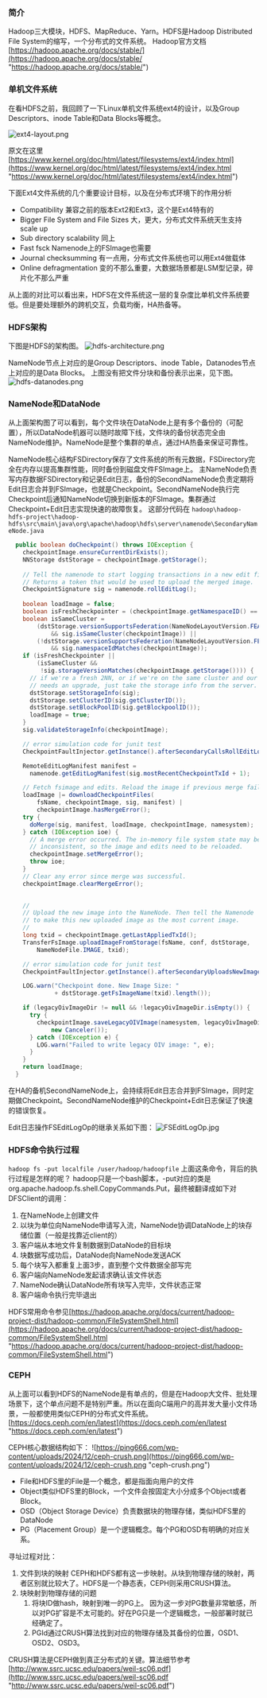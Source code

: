 ### 简介
Hadoop三大模块，HDFS、MapReduce、Yarn。HDFS是Hadoop Distributed File System的缩写，一个分布式的文件系统。
Hadoop官方文档[https://hadoop.apache.org/docs/stable/](https://hadoop.apache.org/docs/stable/ "https://hadoop.apache.org/docs/stable/")

### 单机文件系统
在看HDFS之前，我回顾了一下Linux单机文件系统ext4的设计，以及Group Descriptors、inode Table和Data Blocks等概念。

![ext4-layout.png](https://ping666.com/wp-content/uploads/2024/09/ext4-layout.png "ext4-layout.png")

原文在这里[https://www.kernel.org/doc/html/latest/filesystems/ext4/index.html](https://www.kernel.org/doc/html/latest/filesystems/ext4/index.html "https://www.kernel.org/doc/html/latest/filesystems/ext4/index.html")

下面Ext4文件系统的几个重要设计目标，以及在分布式环境下的作用分析

- Compatibility
  兼容之前的版本Ext2和Ext3，这个是Ext4特有的
- Bigger File System and File Sizes
  大，更大，分布式文件系统天生支持scale up
- Sub directory scalability
  同上
- Fast fsck
  Namenode上的FSImage也需要
- Journal checksumming
  有一点用，分布式文件系统也可以用Ext4做载体
- Online defragmentation
  变的不那么重要，大数据场景都是LSM型记录，碎片化不那么严重

从上面的对比可以看出来，HDFS在文件系统这一层的复杂度比单机文件系统要低。但是要处理额外的跨机交互，负载均衡，HA热备等。

### HDFS架构
下图是HDFS的架构图。
![hdfs-architecture.png](https://ping666.com/wp-content/uploads/2024/09/hdfs-architecture.png "hdfs-architecture.png")

NameNode节点上对应的是Group Descriptors、inode Table，Datanodes节点上对应的是Data Blocks。
上图没有把文件分块和备份表示出来，见下图。
![hdfs-datanodes.png](https://ping666.com/wp-content/uploads/2024/09/hdfs-datanodes.png "hdfs-datanodes.png")

### NameNode和DataNode
从上面架构图了可以看到，每个文件块在DataNode上是有多个备份的（可配置），所以DataNode机器可以随时故障下线，文件块的备份状态完全由NameNode维护。NameNode是整个集群的单点，通过HA热备来保证可靠性。

NameNode核心结构FSDirectory保存了文件系统的所有元数据，FSDirectory完全在内存以提高集群性能，同时备份到磁盘文件FSImage上。
主NameNode负责写内存数据FSDirectory和记录Edit日志，备份的SecondNameNode负责定期将Edit日志合并到FSImage，也就是Checkpoint。SecondNameNode执行完Checkpoint后通知NameNode切换到新版本的FSImage。集群通过Checkpoint+Edit日志实现快速的故障恢复。
这部分代码在
`hadoop\hadoop-hdfs-project\hadoop-hdfs\src\main\java\org\apache\hadoop\hdfs\server\namenode\SecondaryNameNode.java`
```java
  public boolean doCheckpoint() throws IOException {
    checkpointImage.ensureCurrentDirExists();
    NNStorage dstStorage = checkpointImage.getStorage();
    
    // Tell the namenode to start logging transactions in a new edit file
    // Returns a token that would be used to upload the merged image.
    CheckpointSignature sig = namenode.rollEditLog();
    
    boolean loadImage = false;
    boolean isFreshCheckpointer = (checkpointImage.getNamespaceID() == 0);
    boolean isSameCluster =
        (dstStorage.versionSupportsFederation(NameNodeLayoutVersion.FEATURES)
            && sig.isSameCluster(checkpointImage)) ||
        (!dstStorage.versionSupportsFederation(NameNodeLayoutVersion.FEATURES)
            && sig.namespaceIdMatches(checkpointImage));
    if (isFreshCheckpointer ||
        (isSameCluster &&
         !sig.storageVersionMatches(checkpointImage.getStorage()))) {
      // if we're a fresh 2NN, or if we're on the same cluster and our storage
      // needs an upgrade, just take the storage info from the server.
      dstStorage.setStorageInfo(sig);
      dstStorage.setClusterID(sig.getClusterID());
      dstStorage.setBlockPoolID(sig.getBlockpoolID());
      loadImage = true;
    }
    sig.validateStorageInfo(checkpointImage);

    // error simulation code for junit test
    CheckpointFaultInjector.getInstance().afterSecondaryCallsRollEditLog();

    RemoteEditLogManifest manifest =
      namenode.getEditLogManifest(sig.mostRecentCheckpointTxId + 1);

    // Fetch fsimage and edits. Reload the image if previous merge failed.
    loadImage |= downloadCheckpointFiles(
        fsName, checkpointImage, sig, manifest) |
        checkpointImage.hasMergeError();
    try {
      doMerge(sig, manifest, loadImage, checkpointImage, namesystem);
    } catch (IOException ioe) {
      // A merge error occurred. The in-memory file system state may be
      // inconsistent, so the image and edits need to be reloaded.
      checkpointImage.setMergeError();
      throw ioe;
    }
    // Clear any error since merge was successful.
    checkpointImage.clearMergeError();

    
    //
    // Upload the new image into the NameNode. Then tell the Namenode
    // to make this new uploaded image as the most current image.
    //
    long txid = checkpointImage.getLastAppliedTxId();
    TransferFsImage.uploadImageFromStorage(fsName, conf, dstStorage,
        NameNodeFile.IMAGE, txid);

    // error simulation code for junit test
    CheckpointFaultInjector.getInstance().afterSecondaryUploadsNewImage();

    LOG.warn("Checkpoint done. New Image Size: " 
             + dstStorage.getFsImageName(txid).length());

    if (legacyOivImageDir != null && !legacyOivImageDir.isEmpty()) {
      try {
        checkpointImage.saveLegacyOIVImage(namesystem, legacyOivImageDir,
            new Canceler());
      } catch (IOException e) {
        LOG.warn("Failed to write legacy OIV image: ", e);
      }
    }
    return loadImage;
  }
```

在HA的备机SecondNameNode上，会持续将Edit日志合并到FSImage，同时定期做Checkpoint。SecondNameNode维护的Checkpoint+Edit日志保证了快速的错误恢复。

Edit日志操作FSEditLogOp的继承关系如下图：
![FSEditLogOp.jpg](/wp-content/uploads/2024/09/FSEditLogOp.jpg "FSEditLogOp.jpg")

### HDFS命令执行过程
`hadoop fs -put localfile /user/hadoop/hadoopfile`
上面这条命令，背后的执行过程是怎样的呢？
hadoop只是一个bash脚本，-put对应的类是org.apache.hadoop.fs.shell.CopyCommands.Put，最终被翻译成如下对DFSClient的调用：

1. 在NameNode上创建文件
1. 以块为单位向NameNode申请写入流，NameNode协调DataNode上的块存储位置（一般是找靠近client的）
1. 客户端从本地文件复制数据到DataNode的目标块
1. 块数据写成功后，DataNode向NameNode发送ACK
1. 每个块写入都重复上面3步，直到整个文件数据全部写完
1. 客户端向NameNode发起请求确认该文件状态
1. NameNode确认DataNode所有块写入完毕，文件状态正常
1. 客户端命令执行完毕退出

HDFS常用命令参见[https://hadoop.apache.org/docs/current/hadoop-project-dist/hadoop-common/FileSystemShell.html](https://hadoop.apache.org/docs/current/hadoop-project-dist/hadoop-common/FileSystemShell.html "https://hadoop.apache.org/docs/current/hadoop-project-dist/hadoop-common/FileSystemShell.html")

### CEPH
从上面可以看到HDFS的NameNode是有单点的，但是在Hadoop大文件、批处理场景下，这个单点问题不是特别严重。所以在面向C端用户的高并发大量小文件场景，一般都使用类似CEPH的分布式文件系统。
[https://docs.ceph.com/en/latest](https://docs.ceph.com/en/latest "https://docs.ceph.com/en/latest")

CEPH核心数据结构如下：
![https://ping666.com/wp-content/uploads/2024/12/ceph-crush.png](https://ping666.com/wp-content/uploads/2024/12/ceph-crush.png "ceph-crush.png")

- File和HDFS里的File是一个概念，都是指面向用户的文件
- Object类似HDFS里的Block，一个文件会按固定大小分成多个Object或者Block。
- OSD（Object Storage Device）负责数据块的物理存储，类似HDFS里的DataNode
- PG（Placement Group）是一个逻辑概念。每个PG和OSD有明确的对应关系。
  
寻址过程对比：

1. 文件到块的映射
   CEPH和HDFS都有这一步映射。从块到物理存储的映射，两者区别就比较大了。HDFS是一个静态表，CEPH则采用CRUSH算法。
1. 块映射到物理存储的问题
   1. 将块ID做hash，映射到唯一的PG上。
      因为这一步对PG数量非常敏感，所以对PG扩容是不太可能的。好在PG只是一个逻辑概念，一般部署时就已经确定了。
   2. PGId通过CRUSH算法找到对应的物理存储及其备份的位置，OSD1、OSD2、OSD3。  


CRUSH算法是CEPH做到真正分布式的关键。算法细节参考[http://www.ssrc.ucsc.edu/papers/weil-sc06.pdf](http://www.ssrc.ucsc.edu/papers/weil-sc06.pdf "http://www.ssrc.ucsc.edu/papers/weil-sc06.pdf")